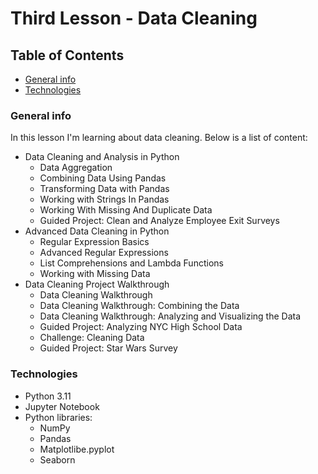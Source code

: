 # Third Lesson - Data Cleaning

## Table of Contents

- [General info](#general-info)
- [Technologies](#technologies)

### General info

In this lesson I'm learning about data cleaning. Below is a list of content:
- Data Cleaning and Analysis in Python
    - Data Aggregation
    - Combining Data Using Pandas
    - Transforming Data with Pandas
    - Working with Strings In Pandas
    - Working With Missing And Duplicate Data
    - Guided Project: Clean and Analyze Employee Exit Surveys
- Advanced Data Cleaning in Python
    - Regular Expression Basics
    - Advanced Regular Expressions
    - List Comprehensions and Lambda Functions
    - Working with Missing Data
- Data Cleaning Project Walkthrough
    - Data Cleaning Walkthrough
    - Data Cleaning Walkthrough: Combining the Data
    - Data Cleaning Walkthrough: Analyzing and Visualizing the Data
    - Guided Project: Analyzing NYC High School Data
    - Challenge: Cleaning Data
    - Guided Project: Star Wars Survey

### Technologies

- Python 3.11
- Jupyter Notebook
- Python libraries:
    - NumPy
    - Pandas
    - Matplotlibe.pyplot
    - Seaborn
